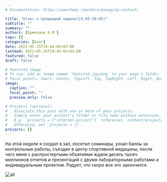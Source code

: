 ```yaml
---
# Documentation: https://wowchemy.com/docs/managing-content/

title: "Отчет к прошедшей неделе(23.05-29.05)"
subtitle: ""
summary: ""
authors: [Ермолаев А.М.]
tags: []
categories: [Блог]
date: 2022-05-25T19:44:02+03:00
lastmod: 2022-05-25T19:44:02+03:00
featured: false
draft: false

# Featured image
# To use, add an image named `featured.jpg/png` to your page's folder.
# Focal points: Smart, Center, TopLeft, Top, TopRight, Left, Right, BottomLeft, Bottom, BottomRight.
image:
  caption: ""
  focal_point: ""
  preview_only: false

# Projects (optional).
#   Associate this post with one or more of your projects.
#   Simply enter your project's folder or file name without extension.
#   E.g. `projects = ["internal-project"]` references `content/project/deep-learning/index.md`.
#   Otherwise, set `projects = []`.
projects: []
---
```

На этой неделе я сходил в зал, посетил семинары, узнал баллы за контрольные работы, съездил в центр спортивной медицины, после чего меня с распростертыми объятиями ждали десять тысяч миллионов отчетов и презентаций с двумя лабораторными работами и индивидуальным проектом. Радует, что скоро все это закончится.

![all](https://camo.githubusercontent.com/c71fb25dd588f7c670936ad96af0acfac5fbfd40f580c13094b639e0c673ffc1/68747470733a2f2f637331322e70696b6162752e72752f706f73745f696d672f6269672f323032302f30382f32342f332f313539383233363731373139373332323433302e706e67)
